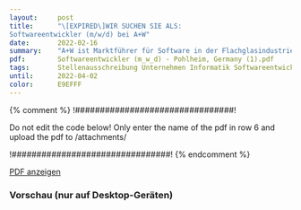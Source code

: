 ```yaml
---
layout:     post
title:      "\[EXPIRED\]WIR SUCHEN SIE ALS:
Softwareentwickler (m/w/d) bei A+W"
date:       2022-02-16
summary:    "A+W ist Marktführer für Software in der Flachglasindustrie sowie der Fenster- und Türenherstellung mitHauptsitz in Mittelhessen. Unser Unternehmen wurde vor über 40 Jahren auf einem krisensicherenFundament gegründet. Wir sind auf Expansionskurs und suchen für unseren Standort in Pohlheim einenSoftwareentwickler (m/w/d), der unsere Leidenschaft für Software ..."
pdf:        Softwareentwickler (m_w_d) - Pohlheim, Germany (1).pdf
tags:       Stellenausschreibung Unternehmen Informatik Softwareentwicklung
until:		2022-04-02
color:      E9EFFF
---
```


{% comment %}
!################################!

Do not edit the code below! Only enter the name of the pdf in row 6 and upload the pdf to /attachments/

!################################!
{% endcomment %}

<a class="btn btn-primary" href="{{ site.url }}/attachments/{{page.pdf}}">PDF anzeigen</a>

<h3>Vorschau (nur auf Desktop-Geräten)</h3>
<div class="d-none d-sm-block">
    <object data="{{ site.url }}/attachments/{{page.pdf}}" width="100%" height="1010" type='application/pdf'>
    </object>
</div>
